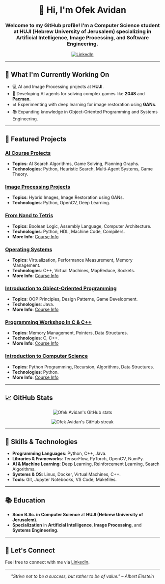 <h1 align="center">👋 Hi, I'm Ofek Avidan</h1>



<h3 align="center">Welcome to my GitHub profile! I'm a Computer Science student at HUJI (Hebrew University of Jerusalem) specializing in Artificial Intelligence, Image Processing, and Software Engineering.</h3>

<p align="center">
  <a href="https://www.linkedin.com/in/ofekavidan/">
    <img alt="LinkedIn" src="https://img.shields.io/badge/LinkedIn-Ofek%20Avidan-blue?style=for-the-badge&logo=linkedin">
  </a>

</p>

---

<h2>🔭 What I'm Currently Working On</h2>

- 💻 AI and Image Processing projects at **HUJI**.
- 🤖 Developing AI agents for solving complex games like **2048** and **Pacman**.
- 📊 Experimenting with deep learning for image restoration using **GANs**.
- 📚 Expanding knowledge in Object-Oriented Programming and Systems Engineering.

---

<h2>🌟 Featured Projects</h2>

### [AI Course Projects](https://github.com/ofekavidan/Introduction-to-Artificial-Intelligence)
- **Topics**: AI Search Algorithms, Game Solving, Planning Graphs.
- **Technologies**: Python, Heuristic Search, Multi-Agent Systems, Game Theory.

### [Image Processing Projects](https://github.com/ofekavidan/Image-Processing)
- **Topics**: Hybrid Images, Image Restoration using GANs.
- **Technologies**: Python, OpenCV, Deep Learning.

### [From Nand to Tetris](https://github.com/ofekavidan/Nand2Tetris)
- **Topics**: Boolean Logic, Assembly Language, Computer Architecture.
- **Technologies**: Python, HDL, Machine Code, Compilers.
- **More Info**: [Course Info](https://shnaton.huji.ac.il/index.php/NewSyl/67925/2/2022)

### [Operating Systems](https://github.com/ofekavidan/Operating-Systems)
- **Topics**: Virtualization, Performance Measurement, Memory Management.
- **Technologies**: C++, Virtual Machines, MapReduce, Sockets.
- **More Info**: [Course Info](https://shnaton.huji.ac.il/index.php/NewSyl/67808/2/2021)

### [Introduction to Object-Oriented Programming](https://github.com/ofekavidan/Intro-to-Object-oriented-programming)
- **Topics**: OOP Principles, Design Patterns, Game Development.
- **Technologies**: Java.
- **More Info**: [Course Info](https://shnaton.huji.ac.il/index.php/NewSyl/67315/2/2022)

### [Programming Workshop in C & C++](https://github.com/ofekavidan/Workshop-in-C-CPP)
- **Topics**: Memory Management, Pointers, Data Structures.
- **Technologies**: C, C++.
- **More Info**: [Course Info](https://shnaton.huji.ac.il/index.php/NewSyl/67315/2/2022)

### [Introduction to Computer Science](https://github.com/ofekavidan/Introduction-to-CS)
- **Topics**: Python Programming, Recursion, Algorithms, Data Structures.
- **Technologies**: Python.
- **More Info**: [Course Info](https://shnaton.huji.ac.il/index.php/NewSyl/67315/2/2022)

---

<h2>📈 GitHub Stats</h2>

<p align="center">
  <img src="https://github-readme-stats.vercel.app/api?username=ofekavidan&show_icons=true&theme=radical" alt="Ofek Avidan's GitHub stats" />
</p>

<p align="center">
  <img src="https://github-readme-streak-stats.herokuapp.com/?user=ofekavidan&theme=radical" alt="Ofek Avidan's GitHub streak" />
</p>

---

<h2>🚀 Skills & Technologies</h2>

- **Programming Languages**: Python, C++, Java.
- **Libraries & Frameworks**: TensorFlow, PyTorch, OpenCV, NumPy.
- **AI & Machine Learning**: Deep Learning, Reinforcement Learning, Search Algorithms.
- **Systems & OS**: Linux, Docker, Virtual Machines, C++.
- **Tools**: Git, Jupyter Notebooks, VS Code, Makefiles.

---

<h2>📚 Education</h2>

- **Soon B.Sc. in Computer Science** at **HUJI (Hebrew University of Jerusalem)**.
- **Specialization** in **Artificial Intelligence**, **Image Processing**, and **Systems Engineering**.

---

<h2>💬 Let's Connect</h2>

Feel free to connect with me via [LinkedIn](https://www.linkedin.com/in/ofekavidan/).

---

<p align="center">
  <i>"Strive not to be a success, but rather to be of value." – Albert Einstein</i>
</p>
